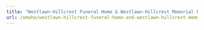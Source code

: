 ```yaml
---
title: "Westlawn-Hillcrest Funeral Home & Westlawn-Hillcrest Memorial Park"
url: /omaha/westlawn-hillcrest-funeral-home-and-westlawn-hillcrest-memorial-park/
---
```

